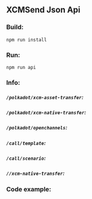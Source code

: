 ## XCMSend Json Api


### Build:  
```
npm run install
```

### Run:   
```
npm run api  
```


### Info:  

##### `/polkadot/xcm-asset-transfer`:


##### `/polkadot/xcm-native-transfer`:

##### `/polkadot/openchannels`:

##### `/call/template`:

##### `/call/scenario`:


##### `//xcm-native-transfer`:


### Code example:  



